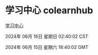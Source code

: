 # 学习中心 colearnhub
[学习中心](http://219.139.198.28:56308/colearnhub/)

2024年 06月 16日 星期日 02:40:02 CST

2024年 06月 15日 星期六 18:40:02 GMT
